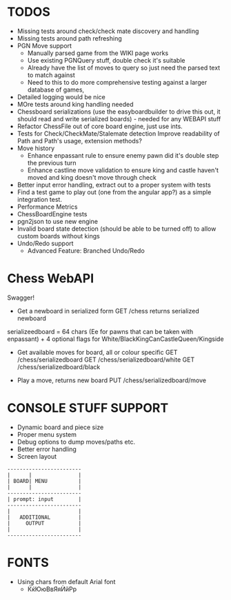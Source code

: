 ﻿# TODOS
* Missing tests around check/check mate discovery and handling
* Missing tests around path refreshing
* PGN Move support
	* Manually parsed game from the WIKI page works
	* Use existing PGNQuery stuff, double check it's suitable
	* Already have the list of moves to query so just need the parsed text to match against
	* Need to this to do more comprehensive testing against a larger database of games, 
* Detailed logging would be nice
* MOre tests around king handling needed
* Chessboard serializations (use the easyboardbuilder to drive this out, it should read and write serialized boards) - needed for any WEBAPI stuff
* Refactor ChessFile out of core board engine, just use ints.
 * Tests for Check/CheckMate/Stalemate detection
  Improve readability of Path and Path's usage, extension methods?
* Move history
	* Enhance enpassant rule to ensure enemy pawn did it's double step the previous turn
	* Enhance castline move validation to ensure king and castle haven't moved and king doesn't move through check
* Better input error handling, extract out to a proper system with tests
* Find a test game to play out (one from the angular app?) as a simple integration test.
* Performance Metrics
* ChessBoardEngine tests
* pgn2json to use new engine
* Invalid board state detection (should be able to be turned off) to allow custom boards without kings
* Undo/Redo support
	* Advanced Feature: Branched Undo/Redo

# Chess WebAPI
Swagger!

* Get a newboard in serialized form
GET /chess
returns serialized newboard

serializeedboard  = 64 chars (Ee for pawns that can be taken with enpassant)
					+ 4 optional flags for White/BlackKingCanCastleQueen/Kingside 

* Get available moves for board, all or colour specific
GET /chess/serializedboard
GET /chess/serializedboard/white
GET /chess/serializedboard/black


* Play a move, returns new board
PUT /chess/serializedboard/move


# CONSOLE STUFF SUPPORT

* Dynamic board and piece size
* Proper menu system
*	Debug options to dump moves/paths etc.
* Better error handling
* Screen layout
```
------------------------
|      |               |
| BOARD| MENU          |
|      |               |
------------------------
| prompt: input        |
------------------------
|                      |
|   ADDITIONAL         |
|     OUTPUT           |
|                      |
------------------------
```



# FONTS
* Using chars from default Arial font
	* ЌќЮюВвЯяЍйРр
